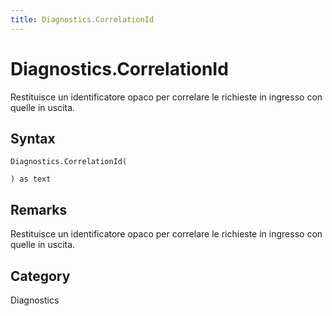 ```yaml
---
title: Diagnostics.CorrelationId
---
```


# Diagnostics.CorrelationId


Restituisce un identificatore opaco per correlare le richieste in ingresso con quelle in uscita.


## Syntax

```powerquery
Diagnostics.CorrelationId(

) as text
```


## Remarks

Restituisce un identificatore opaco per correlare le richieste in ingresso con quelle in uscita.



## Category
Diagnostics
